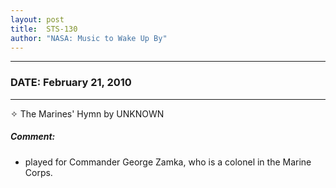 ```yaml
---
layout: post
title:  STS-130
author: "NASA: Music to Wake Up By"
---
```


----
### DATE: February 21, 2010
----
✧ The Marines' Hymn by UNKNOWN

##### Comment:
* played for Commander George Zamka, who is a colonel in the Marine Corps.
